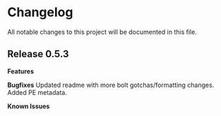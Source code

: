 # Changelog

All notable changes to this project will be documented in this file.

## Release 0.5.3

**Features**

**Bugfixes**
Updated readme with more bolt gotchas/formatting changes. Added PE metadata.

**Known Issues**
